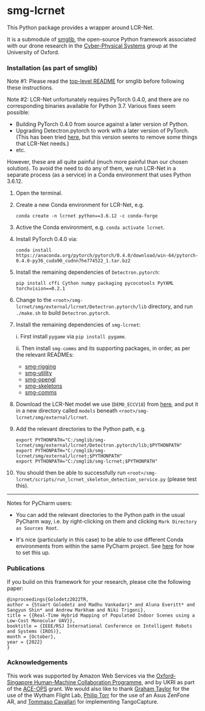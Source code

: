 # smg-lcrnet

This Python package provides a wrapper around LCR-Net.

It is a submodule of [smglib](https://github.com/sgolodetz/smglib), the open-source Python framework associated with our drone research in the [Cyber-Physical Systems](https://www.cs.ox.ac.uk/activities/cyberphysical/) group at the University of Oxford.

### Installation (as part of smglib)

Note #1: Please read the [top-level README](https://github.com/sgolodetz/smglib/blob/master/README.md) for smglib before following these instructions.

Note #2: LCR-Net unfortunately requires PyTorch 0.4.0, and there are no corresponding binaries available for Python 3.7. Various fixes seem possible:
- Building PyTorch 0.4.0 from source against a later version of Python.
- Upgrading Detectron.pytorch to work with a later version of PyTorch. (This has been tried [here](https://github.com/adityaarun1/Detectron.pytorch), but this version seems to remove some things that LCR-Net needs.)
- etc.

However, these are all quite painful (much more painful than our chosen solution). To avoid the need to do any of them, we run LCR-Net in a separate process (as a service) in a Conda environment that uses Python 3.6.12.

1. Open the terminal.

2. Create a new Conda environment for LCR-Net, e.g.

   ```
   conda create -n lcrnet python==3.6.12 -c conda-forge
   ```

3. Active the Conda environment, e.g. `conda activate lcrnet`.

4. Install PyTorch 0.4.0 via:

   ```
   conda install https://anaconda.org/pytorch/pytorch/0.4.0/download/win-64/pytorch-0.4.0-py36_cuda90_cudnn7he774522_1.tar.bz2
   ```

5. Install the remaining dependencies of `Detectron.pytorch`:

   ```
   pip install cffi Cython numpy packaging pycocotools PyYAML torchvision==0.2.1
   ```

6. Change to the `<root>/smg-lcrnet/smg/external/lcrnet/Detectron.pytorch/lib` directory, and run `./make.sh` to build `Detectron.pytorch`.

7. Install the remaining dependencies of `smg-lcrnet`:

   i. First install `pygame` via `pip install pygame`.

   ii. Then install `smg-comms` and its supporting packages, in order, as per the relevant READMEs:

   - [smg-rigging](https://github.com/sgolodetz/smg-rigging/blob/master/README.md)
   - [smg-utility](https://github.com/sgolodetz/smg-utility/blob/master/README.md)
   - [smg-opengl](https://github.com/sgolodetz/smg-opengl/blob/master/README.md)
   - [smg-skeletons](https://github.com/sgolodetz/smg-skeletons/blob/master/README.md)
   - [smg-comms](https://github.com/sgolodetz/smg-comms/blob/master/README.md)

8. Download the LCR-Net model we use (`DEMO_ECCV18`) from [here](http://pascal.inrialpes.fr/data2/grogez/LCR-Net/pthmodels), and put it in a new directory called `models` beneath `<root>/smg-lcrnet/smg/external/lcrnet`.

9. Add the relevant directories to the Python path, e.g.

   ```
   export PYTHONPATH="C:/smglib/smg-lcrnet/smg/external/lcrnet/Detectron.pytorch/lib;$PYTHONPATH"
   export PYTHONPATH="C:/smglib/smg-lcrnet/smg/external/lcrnet;$PYTHONPATH"
   export PYTHONPATH="C:/smglib/smg-lcrnet;$PYTHONPATH"
   ```

10. You should then be able to successfully run `<root>/smg-lcrnet/scripts/run_lcrnet_skeleton_detection_service.py` (please test this).

---

Notes for PyCharm users:

- You can add the relevant directories to the Python path in the usual PyCharm way, i.e. by right-clicking on them and clicking ``Mark Directory as Sources Root``.

- It's nice (particularly in this case) to be able to use different Conda environments from within the same PyCharm project. See [here](https://stackoverflow.com/questions/37577785/multiple-python-interpreters-used-in-the-same-project/37578051) for how to set this up.

### Publications

If you build on this framework for your research, please cite the following paper:
```
@inproceedings{Golodetz2022TR,
author = {Stuart Golodetz and Madhu Vankadari* and Aluna Everitt* and Sangyun Shin* and Andrew Markham and Niki Trigoni},
title = {{Real-Time Hybrid Mapping of Populated Indoor Scenes using a Low-Cost Monocular UAV}},
booktitle = {IEEE/RSJ International Conference on Intelligent Robots and Systems (IROS)},
month = {October},
year = {2022}
}
```

### Acknowledgements

This work was supported by Amazon Web Services via the [Oxford-Singapore Human-Machine Collaboration Programme](https://www.mpls.ox.ac.uk/innovation-and-business-partnerships/human-machine-collaboration/human-machine-collaboration-programme-oxford-research-pillar), and by UKRI as part of the [ACE-OPS](https://gtr.ukri.org/projects?ref=EP%2FS030832%2F1) grant. We would also like to thank [Graham Taylor](https://www.biology.ox.ac.uk/people/professor-graham-taylor) for the use of the Wytham Flight Lab, [Philip Torr](https://eng.ox.ac.uk/people/philip-torr/) for the use of an Asus ZenFone AR, and [Tommaso Cavallari](https://uk.linkedin.com/in/tcavallari) for implementing TangoCapture.
